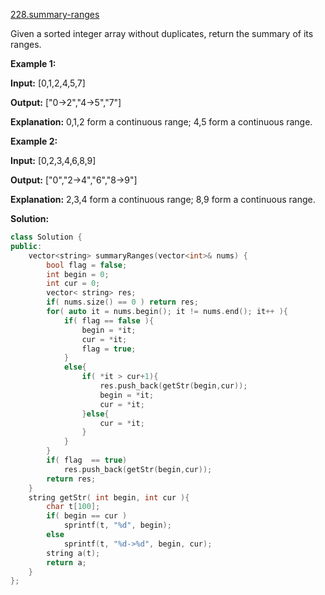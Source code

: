 [228.summary-ranges](https://leetcode.com/problems/summary-ranges/)  

Given a sorted integer array without duplicates, return the summary of its ranges.

**Example 1:**

  
**Input:**  \[0,1,2,4,5,7\]
  
**Output:** \["0->2","4->5","7"\]
  
**Explanation:** 0,1,2 form a continuous range; 4,5 form a continuous range.
  

**Example 2:**

  
**Input:**  \[0,2,3,4,6,8,9\]
  
**Output:** \["0","2->4","6","8->9"\]
  
**Explanation:** 2,3,4 form a continuous range; 8,9 form a continuous range.  



**Solution:**  

```cpp
class Solution {
public:
    vector<string> summaryRanges(vector<int>& nums) {
        bool flag = false;
        int begin = 0;
        int cur = 0;
        vector< string> res;
        if( nums.size() == 0 ) return res;
        for( auto it = nums.begin(); it != nums.end(); it++ ){
            if( flag == false ){
                begin = *it;
                cur = *it;
                flag = true;
            }
            else{
                if( *it > cur+1){
                    res.push_back(getStr(begin,cur));
                    begin = *it;
                    cur = *it;
                }else{
                    cur = *it;
                }
            }
        }
        if( flag  == true)
            res.push_back(getStr(begin,cur));
        return res;
    }
    string getStr( int begin, int cur ){
        char t[100];
        if( begin == cur )
            sprintf(t, "%d", begin);
        else
            sprintf(t, "%d->%d", begin, cur);
        string a(t);
        return a;
    }
};
```
      